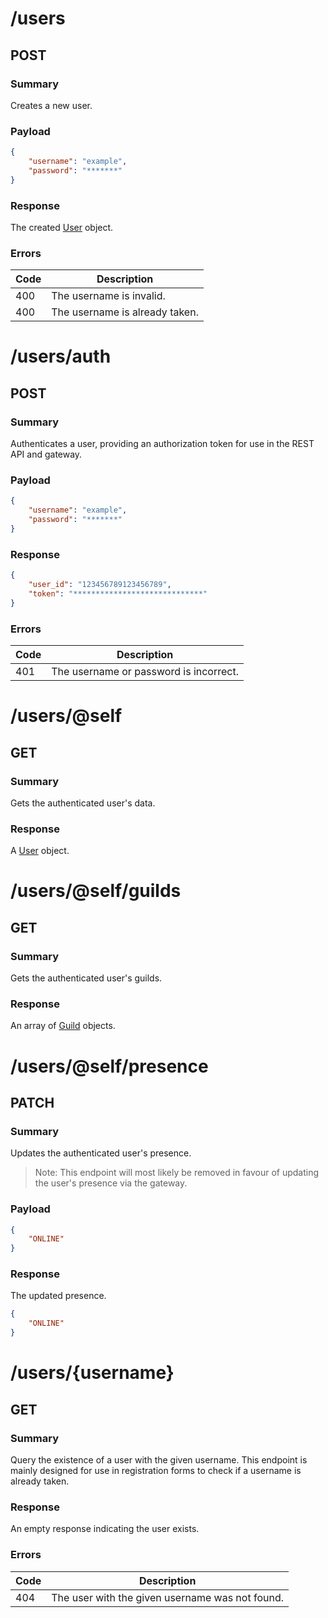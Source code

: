 # /users

## POST

### Summary

Creates a new user.

### Payload

```json
{
    "username": "example",
    "password": "*******"
}
```

### Response

The created [User](../objects/user.md) object.

### Errors

| Code | Description |
| ---- | ----------- |
| 400  | The username is invalid. |
| 400  | The username is already taken. |

# /users/auth

## POST

### Summary

Authenticates a user, providing an authorization token for use in the REST API and gateway.

### Payload

```json
{
    "username": "example",
    "password": "*******"
}
```

### Response

```json
{
    "user_id": "123456789123456789",
    "token": "*****************************"
}
```

### Errors

| Code | Description |
| ---- | ----------- |
| 401  | The username or password is incorrect. |

# /users/@self

## GET

### Summary

Gets the authenticated user's data.

### Response

A [User](../objects/user.md) object.

# /users/@self/guilds

## GET

### Summary

Gets the authenticated user's guilds.

### Response

An array of [Guild](../objects/guild.md) objects.

# /users/@self/presence

## PATCH

### Summary

Updates the authenticated user's presence.

> Note: This endpoint will most likely be removed in favour of updating the user's presence via the gateway.

### Payload

```json
{
    "ONLINE"
}
```

### Response

The updated presence.

```json
{
    "ONLINE"
}
```

# /users/\{username\}

## GET

### Summary

Query the existence of a user with the given username. 
This endpoint is mainly designed for use in registration forms to check if a username is already taken.

### Response

An empty response indicating the user exists.

### Errors

| Code | Description |
| ---- | ----------- |
| 404  | The user with the given username was not found. |

